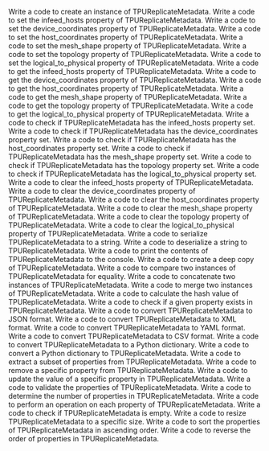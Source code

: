 Write a code to create an instance of TPUReplicateMetadata.
Write a code to set the infeed_hosts property of TPUReplicateMetadata.
Write a code to set the device_coordinates property of TPUReplicateMetadata.
Write a code to set the host_coordinates property of TPUReplicateMetadata.
Write a code to set the mesh_shape property of TPUReplicateMetadata.
Write a code to set the topology property of TPUReplicateMetadata.
Write a code to set the logical_to_physical property of TPUReplicateMetadata.
Write a code to get the infeed_hosts property of TPUReplicateMetadata.
Write a code to get the device_coordinates property of TPUReplicateMetadata.
Write a code to get the host_coordinates property of TPUReplicateMetadata.
Write a code to get the mesh_shape property of TPUReplicateMetadata.
Write a code to get the topology property of TPUReplicateMetadata.
Write a code to get the logical_to_physical property of TPUReplicateMetadata.
Write a code to check if TPUReplicateMetadata has the infeed_hosts property set.
Write a code to check if TPUReplicateMetadata has the device_coordinates property set.
Write a code to check if TPUReplicateMetadata has the host_coordinates property set.
Write a code to check if TPUReplicateMetadata has the mesh_shape property set.
Write a code to check if TPUReplicateMetadata has the topology property set.
Write a code to check if TPUReplicateMetadata has the logical_to_physical property set.
Write a code to clear the infeed_hosts property of TPUReplicateMetadata.
Write a code to clear the device_coordinates property of TPUReplicateMetadata.
Write a code to clear the host_coordinates property of TPUReplicateMetadata.
Write a code to clear the mesh_shape property of TPUReplicateMetadata.
Write a code to clear the topology property of TPUReplicateMetadata.
Write a code to clear the logical_to_physical property of TPUReplicateMetadata.
Write a code to serialize TPUReplicateMetadata to a string.
Write a code to deserialize a string to TPUReplicateMetadata.
Write a code to print the contents of TPUReplicateMetadata to the console.
Write a code to create a deep copy of TPUReplicateMetadata.
Write a code to compare two instances of TPUReplicateMetadata for equality.
Write a code to concatenate two instances of TPUReplicateMetadata.
Write a code to merge two instances of TPUReplicateMetadata.
Write a code to calculate the hash value of TPUReplicateMetadata.
Write a code to check if a given property exists in TPUReplicateMetadata.
Write a code to convert TPUReplicateMetadata to JSON format.
Write a code to convert TPUReplicateMetadata to XML format.
Write a code to convert TPUReplicateMetadata to YAML format.
Write a code to convert TPUReplicateMetadata to CSV format.
Write a code to convert TPUReplicateMetadata to a Python dictionary.
Write a code to convert a Python dictionary to TPUReplicateMetadata.
Write a code to extract a subset of properties from TPUReplicateMetadata.
Write a code to remove a specific property from TPUReplicateMetadata.
Write a code to update the value of a specific property in TPUReplicateMetadata.
Write a code to validate the properties of TPUReplicateMetadata.
Write a code to determine the number of properties in TPUReplicateMetadata.
Write a code to perform an operation on each property of TPUReplicateMetadata.
Write a code to check if TPUReplicateMetadata is empty.
Write a code to resize TPUReplicateMetadata to a specific size.
Write a code to sort the properties of TPUReplicateMetadata in ascending order.
Write a code to reverse the order of properties in TPUReplicateMetadata.